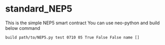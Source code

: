 # standard_NEP5
This is the simple NEP5 smart contract
You can use neo-python and build below command

```
build path/to/NEP5.py test 0710 05 True False False name []
```

